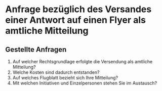 # Anfrage bezüglich des Versandes einer Antwort auf einen Flyer als amtliche Mitteilung
## Gestellte Anfragen
1. Auf welcher Rechtsgrundlage erfolgte die Versendung als amtliche Mitteilung?
2. Welche Kosten sind dadurch entstanden?
3. Auf welches Flugblatt bezieht sich Ihre Mitteilung?
4. Mit welchen Initiativen und Einzelpersonen stehen Sie im Austausch?
